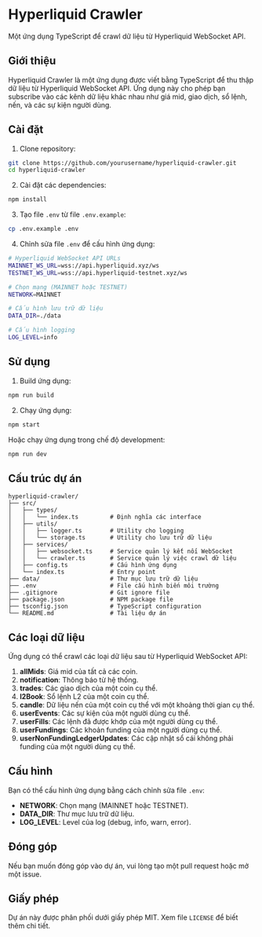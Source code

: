 # Hyperliquid Crawler

Một ứng dụng TypeScript để crawl dữ liệu từ Hyperliquid WebSocket API.

## Giới thiệu

Hyperliquid Crawler là một ứng dụng được viết bằng TypeScript để thu thập dữ liệu từ Hyperliquid WebSocket API. Ứng dụng này cho phép bạn subscribe vào các kênh dữ liệu khác nhau như giá mid, giao dịch, sổ lệnh, nến, và các sự kiện người dùng.

## Cài đặt

1. Clone repository:
```bash
git clone https://github.com/yourusername/hyperliquid-crawler.git
cd hyperliquid-crawler
```

2. Cài đặt các dependencies:
```bash
npm install
```

3. Tạo file `.env` từ file `.env.example`:
```bash
cp .env.example .env
```

4. Chỉnh sửa file `.env` để cấu hình ứng dụng:
```bash
# Hyperliquid WebSocket API URLs
MAINNET_WS_URL=wss://api.hyperliquid.xyz/ws
TESTNET_WS_URL=wss://api.hyperliquid-testnet.xyz/ws

# Chọn mạng (MAINNET hoặc TESTNET)
NETWORK=MAINNET

# Cấu hình lưu trữ dữ liệu
DATA_DIR=./data

# Cấu hình logging
LOG_LEVEL=info
```

## Sử dụng

1. Build ứng dụng:
```bash
npm run build
```

2. Chạy ứng dụng:
```bash
npm start
```

Hoặc chạy ứng dụng trong chế độ development:
```bash
npm run dev
```

## Cấu trúc dự án

```
hyperliquid-crawler/
├── src/
│   ├── types/
│   │   └── index.ts         # Định nghĩa các interface
│   ├── utils/
│   │   ├── logger.ts        # Utility cho logging
│   │   └── storage.ts       # Utility cho lưu trữ dữ liệu
│   ├── services/
│   │   ├── websocket.ts     # Service quản lý kết nối WebSocket
│   │   └── crawler.ts       # Service quản lý việc crawl dữ liệu
│   ├── config.ts            # Cấu hình ứng dụng
│   └── index.ts             # Entry point
├── data/                    # Thư mục lưu trữ dữ liệu
├── .env                     # File cấu hình biến môi trường
├── .gitignore               # Git ignore file
├── package.json             # NPM package file
├── tsconfig.json            # TypeScript configuration
└── README.md                # Tài liệu dự án
```

## Các loại dữ liệu

Ứng dụng có thể crawl các loại dữ liệu sau từ Hyperliquid WebSocket API:

1. **allMids**: Giá mid của tất cả các coin.
2. **notification**: Thông báo từ hệ thống.
3. **trades**: Các giao dịch của một coin cụ thể.
4. **l2Book**: Sổ lệnh L2 của một coin cụ thể.
5. **candle**: Dữ liệu nến của một coin cụ thể với một khoảng thời gian cụ thể.
6. **userEvents**: Các sự kiện của một người dùng cụ thể.
7. **userFills**: Các lệnh đã được khớp của một người dùng cụ thể.
8. **userFundings**: Các khoản funding của một người dùng cụ thể.
9. **userNonFundingLedgerUpdates**: Các cập nhật sổ cái không phải funding của một người dùng cụ thể.

## Cấu hình

Bạn có thể cấu hình ứng dụng bằng cách chỉnh sửa file `.env`:

- **NETWORK**: Chọn mạng (MAINNET hoặc TESTNET).
- **DATA_DIR**: Thư mục lưu trữ dữ liệu.
- **LOG_LEVEL**: Level của log (debug, info, warn, error).

## Đóng góp

Nếu bạn muốn đóng góp vào dự án, vui lòng tạo một pull request hoặc mở một issue.

## Giấy phép

Dự án này được phân phối dưới giấy phép MIT. Xem file `LICENSE` để biết thêm chi tiết. 